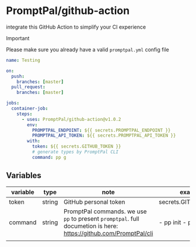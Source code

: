 # PromptPal/github-action

integrate this GitHub Action to simplify your CI experience

> [!IMPORTANT]
> Please make sure you already have a valid `promptpal.yml` config file

```yaml
name: Testing

on:
  push:
    branches: [master]
  pull_request:
    branches: [master]

jobs:
  container-job:
    steps:
      - uses: PromptPal/github-action@v1.0.2
        env:
          PROMPTPAL_ENDPOINT: ${{ secrets.PROMPTPAL_ENDPOINT }}
          PROMPTPAL_API_TOKEN: ${{ secrets.PROMPTPAL_API_TOKEN }}
        with:
          token: ${{ secrets.GITHUB_TOKEN }}
          # generate types by PromptPal CLI
          command: pp g
```

## Variables

| variable | type   | note                                                                                                               | example              |
|----------|--------|--------------------------------------------------------------------------------------------------------------------|----------------------|
| token    | string | GitHub personal token                                                                                              | secrets.GITHUB_TOKEN |
| command  | string | PromptPal commands. we use `pp` to present `promptpal`.  full documetion is here: https://github.com/PromptPal/cli | - pp init - pp g     |
|          |        |                                                                                                                    |                      |
